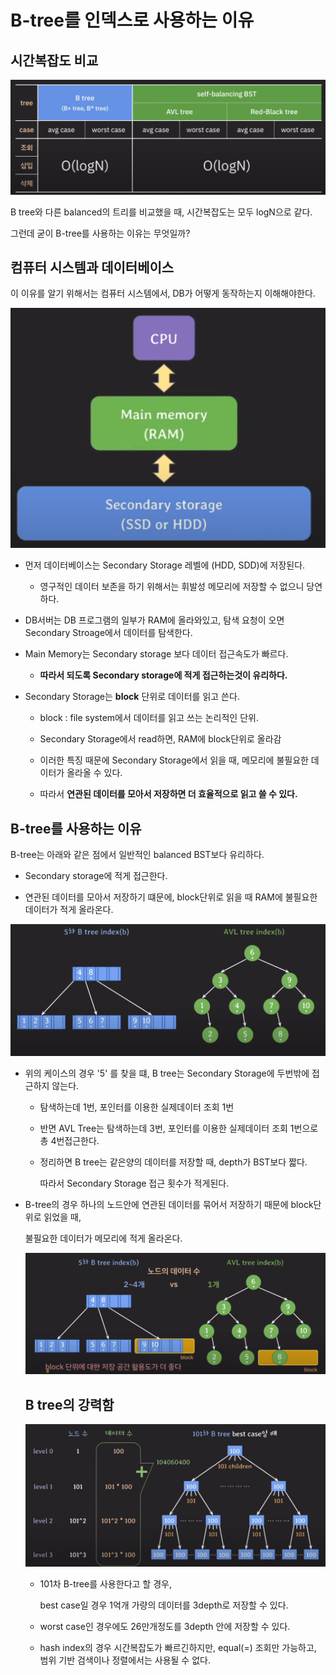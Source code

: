 # B-tree를 인덱스로 사용하는 이유

## 시간복잡도 비교

![alt text](img/7/image-15.png)

B tree와 다른 balanced의 트리를 비교했을 때, 시간복잡도는 모두 logN으로 같다.

그런데 굳이 B-tree를 사용하는 이유는 무엇일까?

## 컴퓨터 시스템과 데이터베이스

이 이유를 알기 위해서는 컴퓨터 시스템에서, DB가 어떻게 동작하는지 이해해야한다.

![alt text](img/7/image-16.png)

- 먼저 데이터베이스는 Secondary Storage 레벨에 (HDD, SDD)에 저장된다. 

    - 영구적인 데이터 보존을 하기 위해서는 휘발성 메모리에 저장할 수 없으니 당연하다.

- DB서버는 DB 프로그램의 일부가 RAM에 올라와있고, 탐색 요청이 오면 Secondary Stroage에서 데이터를 탐색한다.

- Main Memory는 Secondary storage 보다 데이터 접근속도가 빠르다.

    - **따라서 되도록 Secondary storage에 적게 접근하는것이 유리하다.**

- Secondary Storage는 **block** 단위로 데이터를 읽고 쓴다.

    - block : file system에서 데이터를 읽고 쓰는 논리적인 단위. 
    
    - Secondary Storage에서 read하면, RAM에 block단위로 올라감

    - 이러한 특징 때문에 Secondary Storage에서 읽을 때, 메모리에 불필요한 데이터가 올라올 수 있다. 
    
    - 따라서 **연관된 데이터를 모아서 저장하면 더 효율적으로 읽고 쓸 수 있다.**

## B-tree를 사용하는 이유 

B-tree는 아래와 같은 점에서 일반적인 balanced BST보다 유리하다.

- Secondary storage에 적게 접근한다.

- 연관된 데이터를 모아서 저장하기 떄문에, block단위로 읽을 때 RAM에 불필요한 데이터가 적게 올라온다.

![alt text](img/7/image-17.png)

- 위의 케이스의 경우 '5' 를 찾을 떄, B tree는 Secondary Storage에 두번밖에 접근하지 않는다.

    - 탐색하는데 1번, 포인터를 이용한 실제데이터 조회 1번

    - 반면 AVL Tree는 탐색하는데 3번, 포인터를 이용한 실제데이터 조회 1번으로 총 4번접근한다.

    - 정리하면 B tree는 같은양의 데이터를 저장할 때, depth가 BST보다 짧다. 
    
      따라서 Secondary Storage 접근 횟수가 적게된다. 

- B-tree의 경우 하나의 노드안에 연관된 데이터를 묶어서 저장하기 때문에 block단위로 읽었을 때, 

  불필요한 데이터가 메모리에 적게 올라온다.

  ![alt text](img/7/image-18.png)

  ## B tree의 강력함

  ![alt text](img/7/image-19.png)

  - 101차 B-tree를 사용한다고 할 경우, 
  
    best case일 경우 1억개 가량의 데이터를 3depth로 저장할 수 있다.

  - worst case인 경우에도 26만개정도를 3depth 안에 저장할 수 있다.

  - hash index의 경우 시간복잡도가 빠르긴하지만, equal(=) 조회만 가능하고, 범위 기반 검색이나 정렬에서는 사용될 수 없다.
  